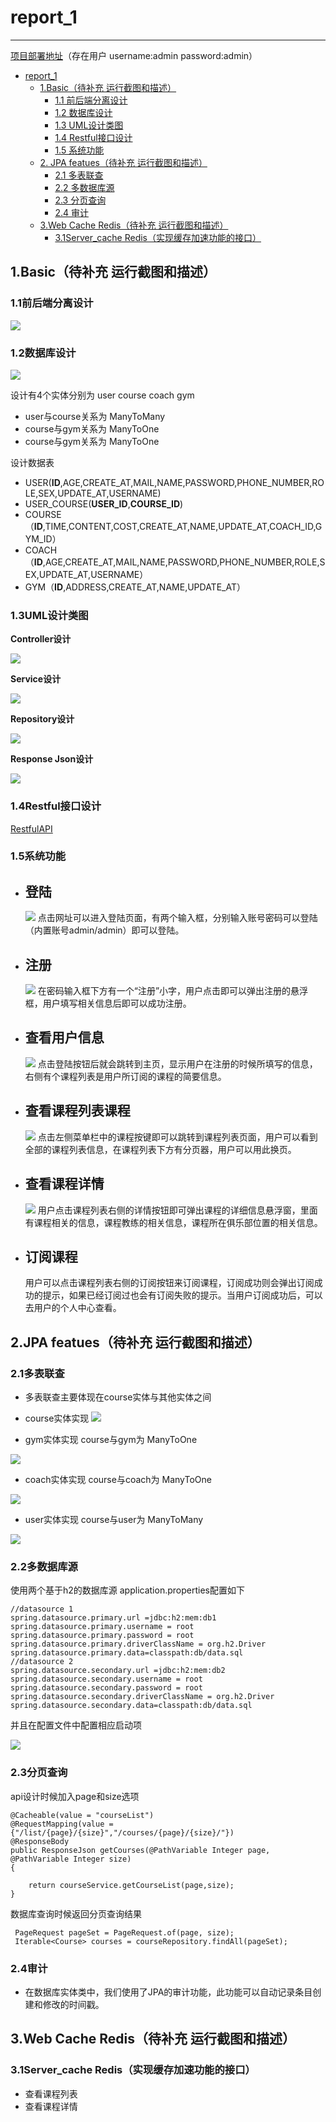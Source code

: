 # report_1

----------

[项目部署地址](http://106.15.200.225)（存在用户 username:admin  password:admin）

<!-- TOC -->

- [report_1](#report_1)
    - [1.Basic（待补充 运行截图和描述）](#1basic待补充-运行截图和描述)
        - [1.1 前后端分离设计](#11前后端分离设计)
        - [1.2 数据库设计](#12数据库设计)
        - [1.3 UML设计类图](#13uml设计类图)
        - [1.4 Restful接口设计](#14restful接口设计)
        - [1.5 系统功能](#15系统功能)
    - [2. JPA featues（待补充 运行截图和描述）](#2jpa-featues待补充-运行截图和描述)
        - [2.1 多表联查](#21多表联查)
        - [2.2 多数据库源](#22多数据库源)
        - [2.3 分页查询](#23分页查询)
        - [2.4 审计](#24审计)
    - [3.Web Cache Redis（待补充 运行截图和描述）](#3web-cache-redis待补充-运行截图和描述)
        - [3.1Server_cache Redis（实现缓存加速功能的接口）](#31server_cache-redis实现缓存加速功能的接口)

<!-- /TOC -->

## 1.Basic（待补充 运行截图和描述）

### 1.1前后端分离设计

![](/docImage/front_back.png)

### 1.2数据库设计

![](/docImage/ER_Model.png)

设计有4个实体分别为 user course coach gym

+ user与course关系为 ManyToMany
+ course与gym关系为 ManyToOne
+ course与gym关系为 ManyToOne

设计数据表

+ USER(**ID**,AGE,CREATE_AT,MAIL,NAME,PASSWORD,PHONE_NUMBER,ROLE,SEX,UPDATE_AT,USERNAME)
+ USER_COURSE(**USER_ID**,**COURSE_ID**)
+ COURSE（**ID**,TIME,CONTENT,COST,CREATE_AT,NAME,UPDATE_AT,COACH_ID,GYM_ID）
+ COACH（**ID**,AGE,CREATE_AT,MAIL,NAME,PASSWORD,PHONE_NUMBER,ROLE,SEX,UPDATE_AT,USERNAME）
+ GYM（**ID**,ADDRESS,CREATE_AT,NAME,UPDATE_AT）

### 1.3UML设计类图

**Controller设计**

![](/docImage/controller.png)

**Service设计**

![](/docImage/service.png)

**Repository设计**

![](/docImage/repositiory.png)

**Response Json设计**

![](/docImage/resJson1.png)

### 1.4Restful接口设计

[RestfulAPI](API_NEW.md)

### 1.5系统功能

+ 登陆
    -

    ![](/docImage/loginPage.png)
    点击网址可以进入登陆页面，有两个输入框，分别输入账号密码可以登陆（内置账号admin/admin）即可以登陆。
+ 注册
    -
    ![](/docImage/registerPage.png)
    在密码输入框下方有一个“注册”小字，用户点击即可以弹出注册的悬浮框，用户填写相关信息后即可以成功注册。
+ 查看用户信息
    -
    ![](/docImage/personPage.png)
    点击登陆按钮后就会跳转到主页，显示用户在注册的时候所填写的信息，右侧有个课程列表是用户所订阅的课程的简要信息。
+ 查看课程列表课程
    -
     ![](/docImage/courseListPage.png)
    点击左侧菜单栏中的课程按键即可以跳转到课程列表页面，用户可以看到全部的课程列表信息，在课程列表下方有分页器，用户可以用此换页。
+ 查看课程详情
    -
    ![](/docImage/courseDetailPage.png)
    用户点击课程列表右侧的详情按钮即可弹出课程的详细信息悬浮窗，里面有课程相关的信息，课程教练的相关信息，课程所在俱乐部位置的相关信息。
+ 订阅课程
    -
    用户可以点击课程列表右侧的订阅按钮来订阅课程，订阅成功则会弹出订阅成功的提示，如果已经订阅过也会有订阅失败的提示。当用户订阅成功后，可以去用户的个人中心查看。


## 2.JPA featues（待补充 运行截图和描述）

### 2.1多表联查

+ 多表联查主要体现在course实体与其他实体之间

+ course实体实现
![](/docImage/course_other.png)

+ gym实体实现 course与gym为 ManyToOne

![](/docImage/gym_course.png)

+ coach实体实现 course与coach为 ManyToOne

![](/docImage/coach_course.png)

+ user实体实现 course与user为 ManyToMany

![](/docImage/user_course.png)

### 2.2多数据库源

使用两个基于h2的数据库源 application.properties配置如下


	//datasource 1
	spring.datasource.primary.url =jdbc:h2:mem:db1
	spring.datasource.primary.username = root
	spring.datasource.primary.password = root
	spring.datasource.primary.driverClassName = org.h2.Driver
	spring.datasource.primary.data=classpath:db/data.sql
	//datasource 2
	spring.datasource.secondary.url =jdbc:h2:mem:db2
	spring.datasource.secondary.username = root
	spring.datasource.secondary.password = root
	spring.datasource.secondary.driverClassName = org.h2.Driver
	spring.datasource.secondary.data=classpath:db/data.sql

并且在配置文件中配置相应启动项

![](docImage/mutil_datasource.png)
### 2.3分页查询

api设计时候加入page和size选项

    @Cacheable(value = "courseList")
    @RequestMapping(value = {"/list/{page}/{size}","/courses/{page}/{size}/"})
    @ResponseBody
    public ResponseJson getCourses(@PathVariable Integer page, @PathVariable Integer size)
    {
    
    	return courseService.getCourseList(page,size);
    }

数据库查询时候返回分页查询结果

     PageRequest pageSet = PageRequest.of(page, size);
     Iterable<Course> courses = courseRepository.findAll(pageSet);

### 2.4审计

+ 在数据库实体类中，我们使用了JPA的审计功能，此功能可以自动记录条目创建和修改的时间戳。

## 3.Web Cache Redis（待补充 运行截图和描述）

### 3.1Server_cache Redis（实现缓存加速功能的接口）

+ 查看课程列表
+ 查看课程详情


